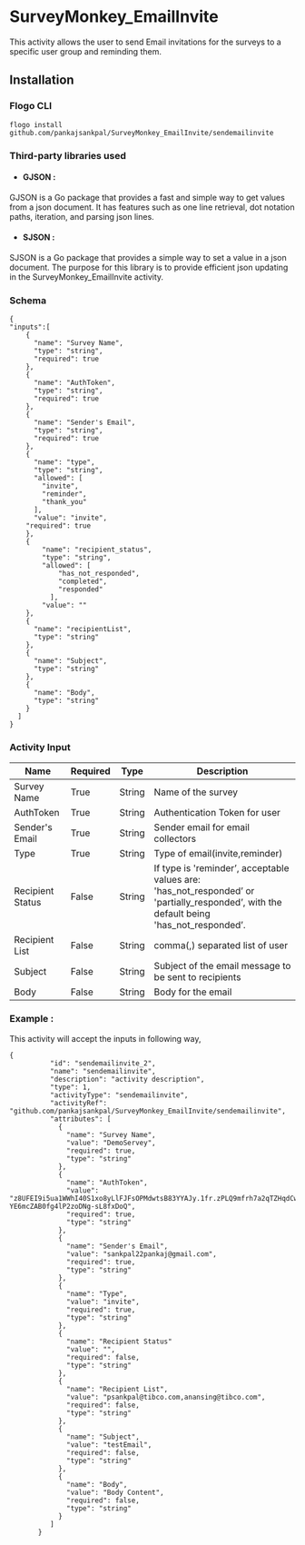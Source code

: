 # SurveyMonkey_EmailInvite

This activity allows the user to send Email invitations for the surveys to a specific user group and reminding them.

## Installation

### Flogo CLI

```
flogo install github.com/pankajsankpal/SurveyMonkey_EmailInvite/sendemailinvite
```

### Third-party libraries used
- #### GJSON :
GJSON is a Go package that provides a fast and simple way to get values from a json document. It has features such as one line retrieval, dot notation paths, iteration, and parsing json lines.
- #### SJSON :
SJSON is a Go package that provides a simple way to set a value in a json document. The purpose for this library is to provide efficient json updating in the SurveyMonkey_EmailInvite activity.

### Schema

```
{
"inputs":[
    {
      "name": "Survey Name",
      "type": "string",
	  "required": true
    },
	{
      "name": "AuthToken",
      "type": "string",
	  "required": true
    },
	{
      "name": "Sender's Email",
      "type": "string",
	  "required": true
    },
	{
      "name": "type",
      "type": "string",
	  "allowed": [
        "invite",
        "reminder",
        "thank_you"
      ],
	  "value": "invite",
    "required": true
    },
    {
        "name": "recipient_status",
        "type": "string",
        "allowed": [
            "has_not_responded",
            "completed",
            "responded"
          ],
        "value": ""
    },
    {
      "name": "recipientList",
      "type": "string"
    },
    {
      "name": "Subject",
      "type": "string"
    },
    {
      "name": "Body",
      "type": "string"
    }
  ]
}
```

### Activity Input


| Name | Required | Type | Description |
| ---- | -------- | ---- |------------ |
| Survey Name | True | String | Name of the survey |
| AuthToken | True | String | Authentication Token for user |
| Sender's Email  | True | String | Sender email for email collectors|
| Type  | True | String | Type of email(invite,reminder) |
| Recipient Status  | False | String | If type is 'reminder’, acceptable values are: 'has_not_responded’ or 'partially_responded’, with the default being 'has_not_responded’.|
| Recipient List  | False | String | comma(,) separated list of user |
| Subject  | False | String | Subject of the email message to be sent to recipients |
| Body  | False | String |  Body for the email|



### Example :
This activity will accept the inputs in following way,

```
{
          "id": "sendemailinvite_2",
          "name": "sendemailinvite",
          "description": "activity description",
          "type": 1,
          "activityType": "sendemailinvite",
          "activityRef": "github.com/pankajsankpal/SurveyMonkey_EmailInvite/sendemailinvite",
          "attributes": [
            {
              "name": "Survey Name",
              "value": "DemoServey",
              "required": true,
              "type": "string"
            },
            {
              "name": "AuthToken",
              "value": "z8UFEI9i5ua1WWhI40S1xo8yLlFJFsOPMdwtsB83YYAJy.1fr.zPLQ9mfrh7a2qTZHqdCwwnMHHn9.U0OvXcyx5SjYLRjcMUsE-YE6mcZAB0fg4lP2zoDNg-sL8fxDoQ",
              "required": true,
              "type": "string"
            },
            {
              "name": "Sender's Email",
              "value": "sankpal22pankaj@gmail.com",
              "required": true,
              "type": "string"
            },
            {
              "name": "Type",
              "value": "invite",
              "required": true,
              "type": "string"
            },
            {
              "name": "Recipient Status"
              "value": "",
              "required": false,
              "type": "string"
            },
            {
              "name": "Recipient List",
              "value": "psankpal@tibco.com,anansing@tibco.com",
              "required": false,
              "type": "string"
            },
            {
              "name": "Subject",
              "value": "testEmail",
              "required": false,
              "type": "string"
            },
            {
              "name": "Body",
              "value": "Body Content",
              "required": false,
              "type": "string"
            }
          ]
       }
```

